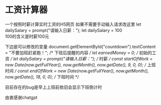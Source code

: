 # 工资计算器
一个按照时薪计算实时工资的H5网页
如果不需要手动输入请求改这里 let dailySalary = prompt("请输入日薪：");
                           let dailySalary = 100    
                           100的含义是时薪100元
                         
下边是可以修改的变量
document.getElementById("countdown").textContent = "不要加班赶紧跑！";                        /* 下班后提醒的内容 */
let earnedMoney = 0;                                                                         /* 初始的工资 */
let dailySalary = prompt("请输入日薪：");                                                     /* 时薪 */
const startOfWork = new Date(now.getFullYear(), now.getMonth(), now.getDate(), 9, 0, 0);     /* 上班时间 */
const endOfWork = new Date(now.getFullYear(), now.getMonth(), now.getDate(), 18, 0, 0);      /* 下班时间 */
          
          
 目前存在的bug是早上上班前依旧会显示下班倒计时
          
          
  由衷感谢chatgpt
